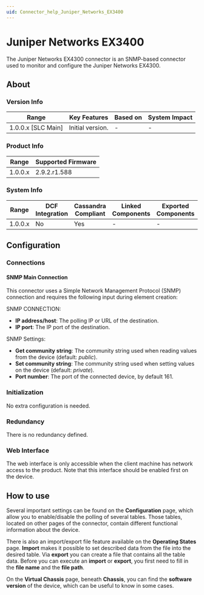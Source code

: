 ```yaml
---
uid: Connector_help_Juniper_Networks_EX3400
---
```


# Juniper Networks EX3400

The Juniper Networks EX4300 connector is an SNMP-based connector used to monitor and configure the Juniper Networks EX4300.

## About

### Version Info

| Range                | Key Features     | Based on     | System Impact     |
|----------------------|------------------|--------------|-------------------|
| 1.0.0.x [SLC Main]   | Initial version. | -            | -                 |

### Product Info

| Range     | Supported Firmware     |
|-----------|------------------------|
| 1.0.0.x   | 2.9.2.r1.588           |

### System Info

| Range     | DCF Integration     | Cassandra Compliant     | Linked Components     | Exported Components     |
|-----------|---------------------|-------------------------|-----------------------|-------------------------|
| 1.0.0.x   | No                  | Yes                     | -                     | -                       |

## Configuration

### Connections

#### SNMP Main Connection

This connector uses a Simple Network Management Protocol (SNMP) connection and requires the following input during element creation:

SNMP CONNECTION:

- **IP address/host**: The polling IP or URL of the destination.
- **IP port**: The IP port of the destination.

SNMP Settings:

- **Get community string**: The community string used when reading values from the device (default: *public*).
- **Set community string**: The community string used when setting values on the device (default: *private*).
- **Port number**: The port of the connected device, by default 161.

### Initialization

No extra configuration is needed.

### Redundancy

There is no redundancy defined.

### Web Interface

The web interface is only accessible when the client machine has network access to the product. Note that this interface should be enabled first on the device.

## How to use

Several important settings can be found on the **Configuration** page, which allow you to enable/disable the polling of several tables. Those tables, located on other pages of the connector, contain different functional information about the device.

There is also an import/export file feature available on the **Operating States** page. **Import** makes it possible to set described data from the file into the desired table. Via **export** you can create a file that contains all the table data. Before you can execute an **import** or **export**, you first need to fill in the **file name** and the **file path**.

On the **Virtual Chassis** page, beneath **Chassis**, you can find the **software version** of the device, which can be useful to know in some cases.
